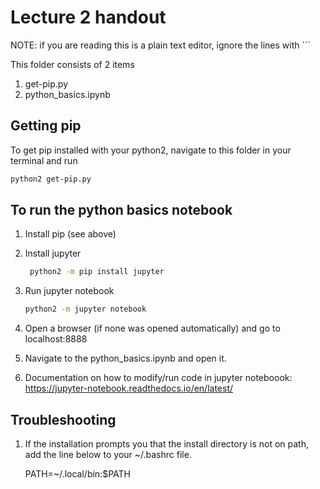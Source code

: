 # Lecture 2 handout

NOTE: if you are reading this is a plain text editor, ignore the lines with ```

This folder consists of 2 items

1. get-pip.py
2. python_basics.ipynb

## Getting pip
To get pip installed with your python2, navigate to this folder in your terminal and run

```bash
python2 get-pip.py
```

## To run the python basics notebook
1. Install pip (see above)
2. Install jupyter
   
   ```bash
    python2 -m pip install jupyter
   ```
3. Run jupyter notebook

    ```bash
    python2 -m jupyter notebook
    ```

4. Open a browser (if none was opened automatically) and go to localhost:8888
5. Navigate to the python_basics.ipynb and open it.
6. Documentation on how to modify/run code in jupyter noteboook: https://jupyter-notebook.readthedocs.io/en/latest/

## Troubleshooting

1. If the installation prompts you that the install directory is not on path, add the line below to your ~/.bashrc file.

    PATH=~/.local/bin:$PATH